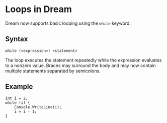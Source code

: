 Loops in Dream
===============

Dream now supports basic looping using the `while` keyword.

Syntax
------

```
while (<expression>) <statement>
```

The loop executes the statement repeatedly while the expression evaluates to a nonzero value. Braces may surround the body and may now contain multiple statements separated by semicolons.

Example
-------

```
int i = 2;
while (i) {
    Console.WriteLine(i);
    i = i - 1;
}
```


